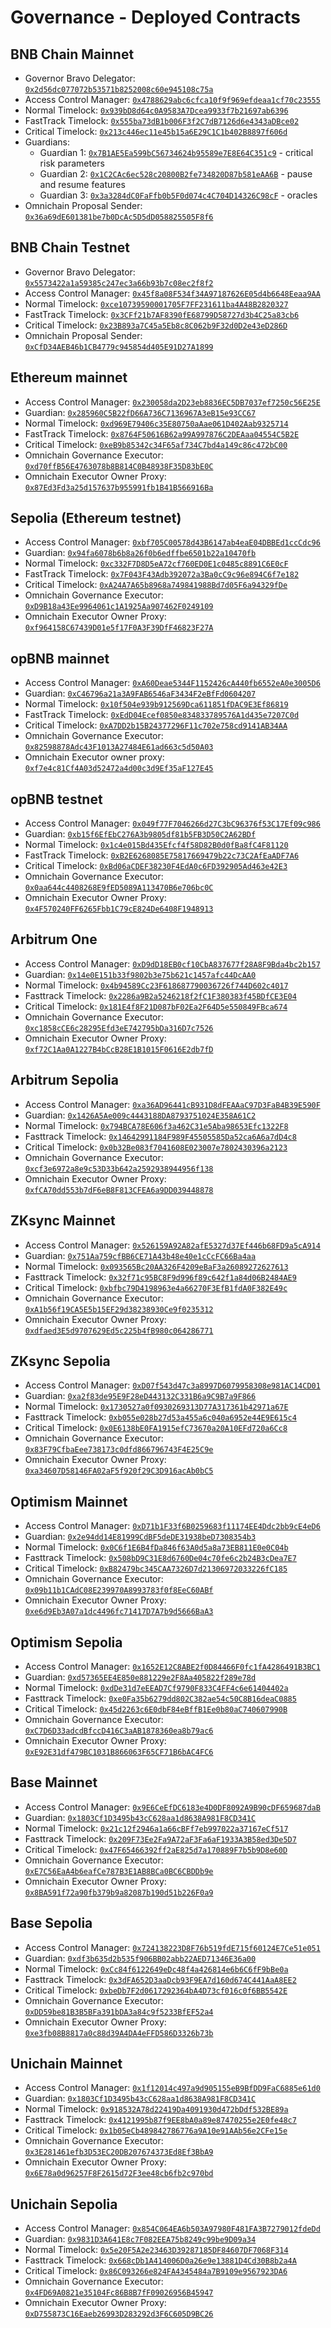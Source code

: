 # Governance - Deployed Contracts

## BNB Chain Mainnet

* Governor Bravo Delegator: [`0x2d56dc077072b53571b8252008c60e945108c75a`](https://bscscan.com/address/0x2d56dc077072b53571b8252008c60e945108c75a)
* Access Control Manager: [`0x4788629abc6cfca10f9f969efdeaa1cf70c23555`](https://bscscan.com/address/0x4788629abc6cfca10f9f969efdeaa1cf70c23555)
* Normal Timelock: [`0x939bD8d64c0A9583A7Dcea9933f7b21697ab6396`](https://bscscan.com/address/0x939bD8d64c0A9583A7Dcea9933f7b21697ab6396)
* FastTrack Timelock: [`0x555ba73dB1b006F3f2C7dB7126d6e4343aDBce02`](https://bscscan.com/address/0x555ba73dB1b006F3f2C7dB7126d6e4343aDBce02)
* Critical Timelock: [`0x213c446ec11e45b15a6E29C1C1b402B8897f606d`](https://bscscan.com/address/0x213c446ec11e45b15a6E29C1C1b402B8897f606d)
* Guardians:
  * Guardian 1: [`0x7B1AE5Ea599bC56734624b95589e7E8E64C351c9`](https://bscscan.com/address/0x7B1AE5Ea599bC56734624b95589e7E8E64C351c9) - critical risk parameters
  * Guardian 2: [`0x1C2CAc6ec528c20800B2fe734820D87b581eAA6B`](https://bscscan.com/address/0x1C2CAc6ec528c20800B2fe734820D87b581eAA6B) - pause and resume features
  * Guardian 3: [`0x3a3284dC0FaFfb0b5F0d074c4C704D14326C98cF`](https://bscscan.com/address/0x3a3284dC0FaFfb0b5F0d074c4C704D14326C98cF) - oracles
* Omnichain Proposal Sender: [`0x36a69dE601381be7b0DcAc5D5dD058825505F8f6`](https://bscscan.com/address/0x36a69dE601381be7b0DcAc5D5dD058825505F8f6)

## BNB Chain Testnet

* Governor Bravo Delegator: [`0x5573422a1a59385c247ec3a66b93b7c08ec2f8f2`](https://testnet.bscscan.com/address/0x5573422a1a59385c247ec3a66b93b7c08ec2f8f2)
* Access Control Manager: [`0x45f8a08F534f34A97187626E05d4b6648Eeaa9AA`](https://testnet.bscscan.com/address/0x45f8a08F534f34A97187626E05d4b6648Eeaa9AA)
* Normal Timelock: [`0xce10739590001705F7FF231611ba4A48B2820327`](https://testnet.bscscan.com/address/0xce10739590001705F7FF231611ba4A48B2820327)
* FastTrack Timelock: [`0x3CFf21b7AF8390fE68799D58727d3b4C25a83cb6`](https://testnet.bscscan.com/address/0x3CFf21b7AF8390fE68799D58727d3b4C25a83cb6)
* Critical Timelock: [`0x23B893a7C45a5Eb8c8C062b9F32d0D2e43eD286D`](https://testnet.bscscan.com/address/0x23B893a7C45a5Eb8c8C062b9F32d0D2e43eD286D)
* Omnichain Proposal Sender: [`0xCfD34AEB46b1CB4779c945854d405E91D27A1899`](https://testnet.bscscan.com/address/0xCfD34AEB46b1CB4779c945854d405E91D27A1899)

## Ethereum mainnet

* Access Control Manager: [`0x230058da2D23eb8836EC5DB7037ef7250c56E25E`](https://etherscan.io/address/0x230058da2D23eb8836EC5DB7037ef7250c56E25E)
* Guardian: [`0x285960C5B22fD66A736C7136967A3eB15e93CC67`](https://etherscan.io/address/0x285960C5B22fD66A736C7136967A3eB15e93CC67)
* Normal Timelock: [`0xd969E79406c35E80750aAae061D402Aab9325714`](https://etherscan.io/address/0xd969E79406c35E80750aAae061D402Aab9325714)
* FastTrack Timelock: [`0x8764F50616B62a99A997876C2DEAaa04554C5B2E`](https://etherscan.io/address/0x8764F50616B62a99A997876C2DEAaa04554C5B2E)
* Critical Timelock: [`0xeB9b85342c34F65af734C7bd4a149c86c472bC00`](https://etherscan.io/address/0xeB9b85342c34F65af734C7bd4a149c86c472bC00)
* Omnichain Governance Executor: [`0xd70ffB56E4763078b8B814C0B48938F35D83bE0C`](https://etherscan.io/address/0xd70ffB56E4763078b8B814C0B48938F35D83bE0C)
* Omnichain Executor Owner Proxy: [`0x87Ed3Fd3a25d157637b955991fb1B41B566916Ba`](https://etherscan.io/address/0x87Ed3Fd3a25d157637b955991fb1B41B566916Ba)

## Sepolia (Ethereum testnet)

* Access Control Manager: [`0xbf705C00578d43B6147ab4eaE04DBBEd1ccCdc96`](https://sepolia.etherscan.io/address/0xbf705C00578d43B6147ab4eaE04DBBEd1ccCdc96)
* Guardian: [`0x94fa6078b6b8a26f0b6edffbe6501b22a10470fb`](https://sepolia.etherscan.io/address/0x94fa6078b6b8a26f0b6edffbe6501b22a10470fb)
* Normal Timelock: [`0xc332F7D8D5eA72cf760ED0E1c0485c8891C6E0cF`](https://sepolia.etherscan.io/address/0xc332F7D8D5eA72cf760ED0E1c0485c8891C6E0cF)
* FastTrack Timelock: [`0x7F043F43Adb392072a3Ba0cC9c96e894C6f7e182`](https://sepolia.etherscan.io/address/0x7F043F43Adb392072a3Ba0cC9c96e894C6f7e182)
* Critical Timelock: [`0xA24A7A65b8968a749841988Bd7d05F6a94329fDe`](https://sepolia.etherscan.io/address/0xA24A7A65b8968a749841988Bd7d05F6a94329fDe)
* Omnichain Governance Executor: [`0xD9B18a43Ee9964061c1A1925Aa907462F0249109`](https://sepolia.etherscan.io/address/0xD9B18a43Ee9964061c1A1925Aa907462F0249109)
* Omnichain Executor Owner Proxy: [`0xf964158C67439D01e5f17F0A3F39DfF46823F27A`](https://sepolia.etherscan.io/address/0xf964158C67439D01e5f17F0A3F39DfF46823F27A)

## opBNB mainnet

* Access Control Manager: [`0xA60Deae5344F1152426cA440fb6552eA0e3005D6`](https://opbnbscan.com/address/0xA60Deae5344F1152426cA440fb6552eA0e3005D6)
* Guardian: [`0xC46796a21a3A9FAB6546aF3434F2eBfFd0604207`](https://opbnbscan.com/address/0xC46796a21a3A9FAB6546aF3434F2eBfFd0604207)
* Normal Timelock: [`0x10f504e939b912569Dca611851fDAC9E3Ef86819`](https://opbnbscan.com/address/0x10f504e939b912569Dca611851fDAC9E3Ef86819)
* FastTrack Timelock: [`0xEdD04Ecef0850e834833789576A1d435e7207C0d`](https://opbnbscan.com/address/0xEdD04Ecef0850e834833789576A1d435e7207C0d)
* Critical Timelock: [`0xA7DD2b15B24377296F11c702e758cd9141AB34AA`](https://opbnbscan.com/address/0xA7DD2b15B24377296F11c702e758cd9141AB34AA)
* Omnichain Governance Executor: [`0x82598878Adc43F1013A27484E61ad663c5d50A03`](https://opbnbscan.com/address/0x82598878Adc43F1013A27484E61ad663c5d50A03)
* Omnichain Executor owner proxy: [`0xf7e4c81Cf4A03d52472a4d00c3d9Ef35aF127E45`](https://opbnbscan.com/address/0xf7e4c81Cf4A03d52472a4d00c3d9Ef35aF127E45)

## opBNB testnet

* Access Control Manager: [`0x049f77F7046266d27C3bC96376f53C17Ef09c986`](https://testnet.opbnbscan.com/address/0x049f77F7046266d27C3bC96376f53C17Ef09c986)
* Guardian: [`0xb15f6EfEbC276A3b9805df81b5FB3D50C2A62BDf`](https://testnet.opbnbscan.com/address/0xb15f6EfEbC276A3b9805df81b5FB3D50C2A62BDf)
* Normal Timelock: [`0x1c4e015Bd435Efcf4f58D82B0d0fBa8fC4F81120`](https://testnet.opbnbscan.com/address/0x1c4e015Bd435Efcf4f58D82B0d0fBa8fC4F81120)
* FastTrack Timelock: [`0xB2E6268085E75817669479b22c73C2AfEaADF7A6`](https://testnet.opbnbscan.com/address/0xB2E6268085E75817669479b22c73C2AfEaADF7A6)
* Critical Timelock: [`0xBd06aCDEF38230F4EdA0c6FD392905Ad463e42E3`](https://testnet.opbnbscan.com/address/0xBd06aCDEF38230F4EdA0c6FD392905Ad463e42E3)
* Omnichain Governance Executor: [`0x0aa644c4408268E9fED5089A113470B6e706bc0C`](https://testnet.opbnbscan.com/address/0x0aa644c4408268E9fED5089A113470B6e706bc0C)
* Omnichain Executor Owner Proxy: [`0x4F570240FF6265Fbb1C79cE824De6408F1948913`](https://testnet.opbnbscan.com/address/0x4F570240FF6265Fbb1C79cE824De6408F1948913)

## Arbitrum One

* Access Control Manager: [`0xD9dD18EB0cf10CbA837677f28A8F9Bda4bc2b157`](https://arbiscan.io/address/0xD9dD18EB0cf10CbA837677f28A8F9Bda4bc2b157)
* Guardian: [`0x14e0E151b33f9802b3e75b621c1457afc44DcAA0`](https://arbiscan.io/address/0x14e0e151b33f9802b3e75b621c1457afc44dcaa0)
* Normal Timelock: [`0x4b94589Cc23F618687790036726f744D602c4017`](https://arbiscan.io/address/0x4b94589Cc23F618687790036726f744D602c4017)
* Fasttrack Timelock: [`0x2286a9B2a5246218f2fC1F380383f45BDfCE3E04`](https://arbiscan.io/address/0x2286a9B2a5246218f2fC1F380383f45BDfCE3E04)
* Critical Timelock: [`0x181E4f8F21D087bF02Ea2F64D5e550849FBca674`](https://arbiscan.io/address/0x181E4f8F21D087bF02Ea2F64D5e550849FBca674)
* Omnichain Governance Executor: [`0xc1858cCE6c28295Efd3eE742795bDa316D7c7526`](https://arbiscan.io/address/0xc1858cCE6c28295Efd3eE742795bDa316D7c7526)
* Omnichain Executor Owner Proxy: [`0xf72C1Aa0A1227B4bCcB28E1B1015F0616E2db7fD`](https://arbiscan.io/address/0xf72C1Aa0A1227B4bCcB28E1B1015F0616E2db7fD)

## Arbitrum Sepolia

* Access Control Manager: [`0xa36AD96441cB931D8dFEAAaC97D3FaB4B39E590F`](https://sepolia.arbiscan.io/address/0xa36AD96441cB931D8dFEAAaC97D3FaB4B39E590F)
* Guardian: [`0x1426A5Ae009c4443188DA8793751024E358A61C2`](https://sepolia.arbiscan.io/address/0x1426A5Ae009c4443188DA8793751024E358A61C2)
* Normal Timelock: [`0x794BCA78E606f3a462C31e5Aba98653Efc1322F8`](https://sepolia.arbiscan.io/address/0x794BCA78E606f3a462C31e5Aba98653Efc1322F8)
* Fasttrack Timelock: [`0x14642991184F989F45505585Da52ca6A6a7dD4c8`](https://sepolia.arbiscan.io/address/0x14642991184F989F45505585Da52ca6A6a7dD4c8)
* Critical Timelock: [`0x0b32Be083f7041608E023007e7802430396a2123`](https://sepolia.arbiscan.io/address/0x0b32Be083f7041608E023007e7802430396a2123)
* Omnichain Governance Executor: [`0xcf3e6972a8e9c53D33b642a2592938944956f138`](https://sepolia.arbiscan.io/address/0xcf3e6972a8e9c53D33b642a2592938944956f138)
* Omnichain Executor Owner Proxy: [`0xfCA70dd553b7dF6eB8F813CFEA6a9DD039448878`](https://sepolia.arbiscan.io/address/0xfCA70dd553b7dF6eB8F813CFEA6a9DD039448878)

## ZKsync Mainnet

* Access Control Manager: [`0x526159A92A82afE5327d37Ef446b68FD9a5cA914`](https://explorer.zksync.io/address/0x526159A92A82afE5327d37Ef446b68FD9a5cA914)
* Guardian: [`0x751Aa759cfBB6CE71A43b48e40e1cCcFC66Ba4aa`](https://explorer.zksync.io/address/0x751Aa759cfBB6CE71A43b48e40e1cCcFC66Ba4aa)
* Normal Timelock: [`0x093565Bc20AA326F4209eBaF3a26089272627613`](https://explorer.zksync.io/address/0x093565Bc20AA326F4209eBaF3a26089272627613)
* Fasttrack Timelock: [`0x32f71c95BC8F9d996f89c642f1a84d06B2484AE9`](https://explorer.zksync.io/address/0x32f71c95BC8F9d996f89c642f1a84d06B2484AE9)
* Critical Timelock: [`0xbfbc79D4198963e4a66270F3EfB1fdA0F382E49c`](https://explorer.zksync.io/address/0xbfbc79D4198963e4a66270F3EfB1fdA0F382E49c)
* Omnichain Governance Executor: [`0xA1b56f19CA5E5b15EF29d38238930Ce9f0235312`](https://explorer.zksync.io/address/0xA1b56f19CA5E5b15EF29d38238930Ce9f0235312)
* Omnichain Executor Owner Proxy: [`0xdfaed3E5d9707629Ed5c225b4fB980c064286771`](https://explorer.zksync.io/address/0xdfaed3E5d9707629Ed5c225b4fB980c064286771)

## ZKsync Sepolia

* Access Control Manager: [`0xD07f543d47c3a8997D6079958308e981AC14CD01`](https://sepolia.explorer.zksync.io/address/0xD07f543d47c3a8997D6079958308e981AC14CD01)
* Guardian: [`0xa2f83de95E9F28eD443132C331B6a9C9B7a9F866`](https://sepolia.explorer.zksync.io/address/0xa2f83de95E9F28eD443132C331B6a9C9B7a9F866)
* Normal Timelock: [`0x1730527a0f0930269313D77A317361b42971a67E`](https://sepolia.explorer.zksync.io/address/0x1730527a0f0930269313D77A317361b42971a67E)
* Fasttrack Timelock: [`0xb055e028b27d53a455a6c040a6952e44E9E615c4`](https://sepolia.explorer.zksync.io/address/0xb055e028b27d53a455a6c040a6952e44E9E615c4)
* Critical Timelock: [`0x0E6138bE0FA1915efC73670a20A10EFd720a6Cc8`](https://sepolia.explorer.zksync.io/address/0x0E6138bE0FA1915efC73670a20A10EFd720a6Cc8)
* Omnichain Governance Executor: [`0x83F79CfbaEee738173c0dfd866796743F4E25C9e`](https://sepolia.explorer.zksync.io/address/0x83F79CfbaEee738173c0dfd866796743F4E25C9e)
* Omnichain Executor Owner Proxy: [`0xa34607D58146FA02aF5f920f29C3D916acAb0bC5`](https://sepolia.explorer.zksync.io/address/0xa34607D58146FA02aF5f920f29C3D916acAb0bC5)

## Optimism Mainnet

* Access Control Manager: [`0xD71b1F33f6B0259683f11174EE4Ddc2bb9cE4eD6`](https://optimistic.etherscan.io/address/0xD71b1F33f6B0259683f11174EE4Ddc2bb9cE4eD6)
* Guardian: [`0x2e94dd14E81999CdBF5deDE31938beD7308354b3`](https://optimistic.etherscan.io/address/0x2e94dd14E81999CdBF5deDE31938beD7308354b3)
* Normal Timelock: [`0x0C6f1E6B4fDa846f63A0d5a8a73EB811E0e0C04b`](https://optimistic.etherscan.io/address/0x0C6f1E6B4fDa846f63A0d5a8a73EB811E0e0C04b)
* Fasttrack Timelock: [`0x508bD9C31E8d6760De04c70fe6c2b24B3cDea7E7`](https://optimistic.etherscan.io/address/0x508bD9C31E8d6760De04c70fe6c2b24B3cDea7E7)
* Critical Timelock: [`0xB82479bc345CAA7326D7d21306972033226fC185`](https://optimistic.etherscan.io/address/0xB82479bc345CAA7326D7d21306972033226fC185)
* Omnichain Governance Executor: [`0x09b11b1CAdC08E239970A8993783f0f8EeC60ABf`](https://optimistic.etherscan.io/address/0x09b11b1CAdC08E239970A8993783f0f8EeC60ABf)
* Omnichain Executor Owner Proxy: [`0xe6d9Eb3A07a1dc4496fc71417D7A7b9d5666BaA3`](https://optimistic.etherscan.io/address/0xe6d9Eb3A07a1dc4496fc71417D7A7b9d5666BaA3)

## Optimism Sepolia

* Access Control Manager: [`0x1652E12C8ABE2f0D84466F0fc1fA4286491B3BC1`](https://sepolia-optimism.etherscan.io/address/0x1652E12C8ABE2f0D84466F0fc1fA4286491B3BC1)
* Guardian: [`0xd57365EE4E850e881229e2F8Aa405822f289e78d`](https://sepolia-optimism.etherscan.io/address/0xd57365EE4E850e881229e2F8Aa405822f289e78d
)
* Normal Timelock: [`0xdDe31d7eEEAD7Cf9790F833C4FF4c6e61404402a`](https://sepolia-optimism.etherscan.io/address/0xdDe31d7eEEAD7Cf9790F833C4FF4c6e61404402a)
* Fasttrack Timelock: [`0xe0Fa35b6279dd802C382ae54c50C8B16deaC0885`](https://sepolia-optimism.etherscan.io/address/0xe0Fa35b6279dd802C382ae54c50C8B16deaC0885)
* Critical Timelock: [`0x45d2263c6E0dbF84eBffB1Ee0b80aC740607990B`](https://sepolia-optimism.etherscan.io/address/0x45d2263c6E0dbF84eBffB1Ee0b80aC740607990B)
* Omnichain Governance Executor: [`0xC7D6D33adcdBfccD416C3aAB1878360ea8b79ac6`](https://sepolia-optimism.etherscan.io/address/0xC7D6D33adcdBfccD416C3aAB1878360ea8b79ac6)
* Omnichain Executor Owner Proxy: [`0xE92E31df479BC1031B866063F65CF71B6bAC4FC6`](https://sepolia-optimism.etherscan.io/address/0xE92E31df479BC1031B866063F65CF71B6bAC4FC6)

## Base Mainnet

* Access Control Manager: [`0x9E6CeEfDC6183e4D0DF8092A9B90cDF659687daB`](https://basescan.org/address/0x9E6CeEfDC6183e4D0DF8092A9B90cDF659687daB)
* Guardian: [`0x1803Cf1D3495b43cC628aa1d8638A981F8CD341C`](https://basescan.org/address/0x1803Cf1D3495b43cC628aa1d8638A981F8CD341C)
* Normal Timelock: [`0x21c12f2946a1a66cBFf7eb997022a37167eCf517`](https://basescan.org/address/0x21c12f2946a1a66cBFf7eb997022a37167eCf517)
* Fasttrack Timelock: [`0x209F73Ee2Fa9A72aF3Fa6aF1933A3B58ed3De5D7`](https://basescan.org/address/0x209F73Ee2Fa9A72aF3Fa6aF1933A3B58ed3De5D7)
* Critical Timelock: [`0x47F65466392ff2aE825d7a170889F7b5b9D8e60D`](https://basescan.org/address/0x47F65466392ff2aE825d7a170889F7b5b9D8e60D)
* Omnichain Governance Executor: [`0xE7C56EaA4b6eafCe787B3E1AB8BCa0BC6CBDDb9e`](https://basescan.org/address/0xE7C56EaA4b6eafCe787B3E1AB8BCa0BC6CBDDb9e)
* Omnichain Executor Owner Proxy: [`0x8BA591f72a90fb379b9a82087b190d51b226F0a9`](https://basescan.org/address/0x8BA591f72a90fb379b9a82087b190d51b226F0a9)

## Base Sepolia

* Access Control Manager: [`0x724138223D8F76b519fdE715f60124E7Ce51e051`](https://sepolia.basescan.org/address/0x724138223D8F76b519fdE715f60124E7Ce51e051)
* Guardian: [`0xdf3b635d2b535f906BB02abb22AED71346E36a00`](https://sepolia.basescan.org/address/0xdf3b635d2b535f906BB02abb22AED71346E36a00)
* Normal Timelock: [`0xCc84f6122649eDc48f4a426814e6b6C6fF9bBe0a`](https://sepolia.basescan.org/address/0xCc84f6122649eDc48f4a426814e6b6C6fF9bBe0a)
* Fasttrack Timelock: [`0x3dFA652D3aaDcb93F9EA7d160d674C441AaA8EE2`](https://sepolia.basescan.org/address/0x3dFA652D3aaDcb93F9EA7d160d674C441AaA8EE2)
* Critical Timelock: [`0xbeDb7F2d0617292364bA4D73cf016c0f6BB5542E`](https://sepolia.basescan.org/address/0xbeDb7F2d0617292364bA4D73cf016c0f6BB5542E)
* Omnichain Governance Executor: [`0xDD59be81B3B5BFa391bDA3a84c9f5233BfEF52a4`](https://sepolia.basescan.org/address/0xDD59be81B3B5BFa391bDA3a84c9f5233BfEF52a4)
* Omnichain Executor Owner Proxy: [`0xe3fb08B8817a0c88d39A4DA4eFFD586D3326b73b`](https://sepolia.basescan.org/address/0xe3fb08B8817a0c88d39A4DA4eFFD586D3326b73b)

## Unichain Mainnet

* Access Control Manager: [`0x1f12014c497a9d905155eB9BfDD9FaC6885e61d0`](https://uniscan.xyz/address/0x1f12014c497a9d905155eB9BfDD9FaC6885e61d0)
* Guardian: [`0x1803Cf1D3495b43cC628aa1d8638A981F8CD341C`](https://uniscan.xyz/address/0x1803Cf1D3495b43cC628aa1d8638A981F8CD341C)
* Normal Timelock: [`0x918532A78d22419Da4091930d472bDdf532BE89a`](https://uniscan.xyz/address/0x918532A78d22419Da4091930d472bDdf532BE89a)
* Fasttrack Timelock: [`0x4121995b87f9EE8bA0a89e87470255e2E0fe48c7`](https://uniscan.xyz/address/0x4121995b87f9EE8bA0a89e87470255e2E0fe48c7)
* Critical Timelock: [`0x1b05eCb489842786776a9A10e91AAb56e2CFe15e`](https://uniscan.xyz/address/0x1b05eCb489842786776a9A10e91AAb56e2CFe15e)
* Omnichain Governance Executor: [`0x3E281461efb3D53EC20DB207674373Ed8Ef3BbA9`](https://uniscan.xyz/address/0x3E281461efb3D53EC20DB207674373Ed8Ef3BbA9)
* Omnichain Executor Owner Proxy: [`0x6E78a0d96257F8F2615d72F3ee48cb6fb2c970bd`](https://uniscan.xyz/address/0x6E78a0d96257F8F2615d72F3ee48cb6fb2c970bd)

## Unichain Sepolia

* Access Control Manager: [`0x854C064EA6b503A97980F481FA3B7279012fdeDd`](https://sepolia.uniscan.xyz/address/0x854C064EA6b503A97980F481FA3B7279012fdeDd)
* Guardian: [`0x9831D3A641E8c7F082EEA75b8249c99be9D09a34`](https://sepolia.uniscan.xyz/address/0x9831D3A641E8c7F082EEA75b8249c99be9D09a34)
* Normal Timelock: [`0x5e20F5A2e23463D39287185DF84607DF7068F314`](https://sepolia.uniscan.xyz/address/0x5e20F5A2e23463D39287185DF84607DF7068F314)
* Fasttrack Timelock: [`0x668cDb1A414006D0a26e9e13881D4Cd30B8b2a4A`](https://sepolia.uniscan.xyz/address/0x668cDb1A414006D0a26e9e13881D4Cd30B8b2a4A)
* Critical Timelock: [`0x86C093266e824FA4345484a7B9109e9567923DA6`](https://sepolia.uniscan.xyz/address/0x86C093266e824FA4345484a7B9109e9567923DA6)
* Omnichain Governance Executor: [`0x4FD69A0821e35104Fc86B8B7fF09026956B45947`](https://sepolia.uniscan.xyz/address/0x4FD69A0821e35104Fc86B8B7fF09026956B45947)
* Omnichain Executor Owner Proxy: [`0xD755873C16Eaeb26993D283292d3F6C605D9BC26`](https://sepolia.uniscan.xyz/address/0xD755873C16Eaeb26993D283292d3F6C605D9BC26)
